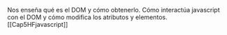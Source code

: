 Nos enseña qué es el DOM y cómo obtenerlo. Cómo interactúa javascript con el DOM y cómo modifica los atributos y elementos.
[[Cap5HFjavascript]]